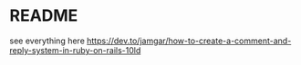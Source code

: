 # README

see everything here 
https://dev.to/jamgar/how-to-create-a-comment-and-reply-system-in-ruby-on-rails-10ld